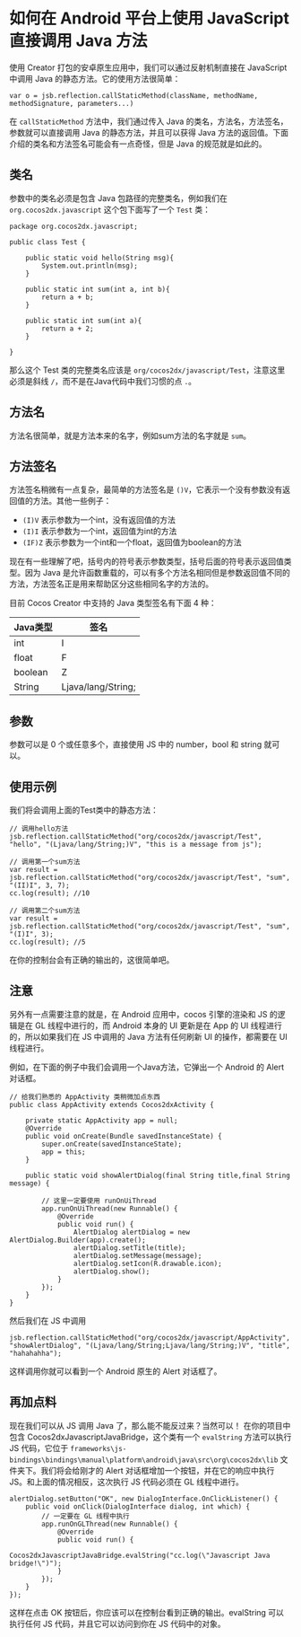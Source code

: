 # 如何在 Android 平台上使用 JavaScript 直接调用 Java 方法

使用 Creator 打包的安卓原生应用中，我们可以通过反射机制直接在 JavaScript 中调用 Java 的静态方法。它的使用方法很简单：

```
var o = jsb.reflection.callStaticMethod(className, methodName, methodSignature, parameters...)
```

在 `callStaticMethod` 方法中，我们通过传入 Java 的类名，方法名，方法签名，参数就可以直接调用 Java 的静态方法，并且可以获得 Java 方法的返回值。下面介绍的类名和方法签名可能会有一点奇怪，但是 Java 的规范就是如此的。

## 类名

参数中的类名必须是包含 Java 包路径的完整类名，例如我们在 `org.cocos2dx.javascript` 这个包下面写了一个 `Test` 类：

```
package org.cocos2dx.javascript;

public class Test {
    
    public static void hello(String msg){
        System.out.println(msg);
    }
    
    public static int sum(int a, int b){
        return a + b;
    }
    
    public static int sum(int a){
        return a + 2;
    }

}
```

那么这个 Test 类的完整类名应该是 `org/cocos2dx/javascript/Test`，注意这里必须是斜线 `/`，而不是在Java代码中我们习惯的点 `.`。

## 方法名

方法名很简单，就是方法本来的名字，例如sum方法的名字就是 `sum`。

## 方法签名

方法签名稍微有一点复杂，最简单的方法签名是 `()V`，它表示一个没有参数没有返回值的方法。其他一些例子：

- `(I)V` 表示参数为一个int，没有返回值的方法
- `(I)I` 表示参数为一个int，返回值为int的方法
- `(IF)Z` 表示参数为一个int和一个float，返回值为boolean的方法

现在有一些理解了吧，括号内的符号表示参数类型，括号后面的符号表示返回值类型。因为 Java 是允许函数重载的，可以有多个方法名相同但是参数返回值不同的方法，方法签名正是用来帮助区分这些相同名字的方法的。

目前 Cocos Creator 中支持的 Java 类型签名有下面 4 种：


| Java类型 | 签名 |
| ---------- |-----|             
| int | I |
| float | F |
| boolean | Z |
| String | Ljava/lang/String; |

## 参数

参数可以是 0 个或任意多个，直接使用 JS 中的 number，bool 和 string 就可以。

## 使用示例

我们将会调用上面的Test类中的静态方法：

```
// 调用hello方法
jsb.reflection.callStaticMethod("org/cocos2dx/javascript/Test", "hello", "(Ljava/lang/String;)V", "this is a message from js");

// 调用第一个sum方法
var result = jsb.reflection.callStaticMethod("org/cocos2dx/javascript/Test", "sum", "(II)I", 3, 7);
cc.log(result); //10

// 调用第二个sum方法
var result = jsb.reflection.callStaticMethod("org/cocos2dx/javascript/Test", "sum", "(I)I", 3);
cc.log(result); //5
```

在你的控制台会有正确的输出的，这很简单吧。

## 注意

另外有一点需要注意的就是，在 Android 应用中，cocos 引擎的渲染和 JS 的逻辑是在 GL 线程中进行的，而 Android 本身的 UI 更新是在 App 的 UI 线程进行的，所以如果我们在 JS 中调用的 Java 方法有任何刷新 UI 的操作，都需要在 UI 线程进行。

例如，在下面的例子中我们会调用一个Java方法，它弹出一个 Android 的 Alert 对话框。

```
// 给我们熟悉的 AppActivity 类稍微加点东西
public class AppActivity extends Cocos2dxActivity {
    
    private static AppActivity app = null;
    @Override
    public void onCreate(Bundle savedInstanceState) {
        super.onCreate(savedInstanceState);
        app = this;
    }
    
    public static void showAlertDialog(final String title,final String message) {
        
        // 这里一定要使用 runOnUiThread
        app.runOnUiThread(new Runnable() {
            @Override
            public void run() {
                AlertDialog alertDialog = new AlertDialog.Builder(app).create();
                alertDialog.setTitle(title);
                alertDialog.setMessage(message);
                alertDialog.setIcon(R.drawable.icon);
                alertDialog.show();
            }
        });
    }
}

```

然后我们在 JS 中调用

```
jsb.reflection.callStaticMethod("org/cocos2dx/javascript/AppActivity", "showAlertDialog", "(Ljava/lang/String;Ljava/lang/String;)V", "title", "hahahahha");
```

这样调用你就可以看到一个 Android 原生的 Alert 对话框了。

## 再加点料

现在我们可以从 JS 调用 Java 了，那么能不能反过来？当然可以！
在你的项目中包含 Cocos2dxJavascriptJavaBridge，这个类有一个 `evalString` 方法可以执行 JS 代码，它位于 `frameworks\js-bindings\bindings\manual\platform\android\java\src\org\cocos2dx\lib` 文件夹下。我们将会给刚才的 Alert 对话框增加一个按钮，并在它的响应中执行 JS。和上面的情况相反，这次执行 JS 代码必须在 GL 线程中进行。


```
alertDialog.setButton("OK", new DialogInterface.OnClickListener() {
    public void onClick(DialogInterface dialog, int which) {
        // 一定要在 GL 线程中执行
        app.runOnGLThread(new Runnable() {
            @Override
            public void run() {
                Cocos2dxJavascriptJavaBridge.evalString("cc.log(\"Javascript Java bridge!\")");
            }
        });
    }
});
```

这样在点击 OK 按钮后，你应该可以在控制台看到正确的输出。evalString 可以执行任何 JS 代码，并且它可以访问到你在 JS 代码中的对象。
